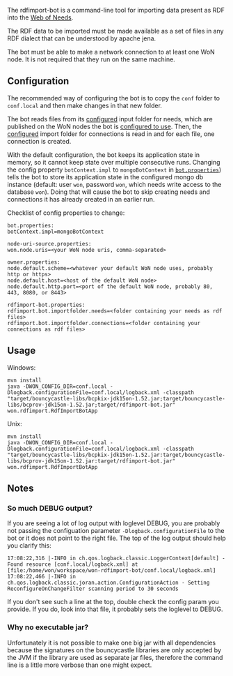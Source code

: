 The rdfimport-bot is a command-line tool for importing data present as RDF into the [Web of Needs](https://github.com/researchstudio-sat/webofneeds/).

The RDF data to be imported must be made available as a set of files in any RDF dialect that can be understood by apache jena.

The bot must be able to make a network connection to at least one WoN node. It is not required that they run on the same machine.

## Configuration
The recommended way of configuring the bot is to copy the `conf` folder to `conf.local` and then make changes in that new folder.

The bot reads files from its [configured](conf/rdfimport-bot.properties) input folder for needs, which are published on the WoN nodes the bot is [configured to use](conf/node-uri-source.properties). Then, the [configured](conf/rdfimport-bot.properties) import folder for connections is read in and for each file, one connection is created. 

With the default configuration, the bot keeps its application state in memory, so it cannot keep state over multiple consecutive runs. Changing the config property `botContext.impl` to `mongoBotContext` in [`bot.properties`](conf/bot.properties)) tells the bot to store its application state in the configured mongo db instance (default: user `won`, password `won`, which needs write access to the database `won`). Doing that will cause the bot to skip creating needs and connections it has already created in an earlier run. 



Checklist of config properties to change:
``` 
bot.properties: 
botContext.impl=mongoBotContext

node-uri-source.properties:
won.node.uris=<your WoN node uris, comma-separated>

owner.properties:
node.default.scheme=<whatever your default WoN node uses, probably http or https>
node.default.host=<host of the default WoN node>
node.default.http.port=<port of the default WoN node, probably 80, 443, 8080, or 8443>

rdfimport-bot.properties:
rdfimport.bot.importfolder.needs=<folder containing your needs as rdf files>
rdfimport.bot.importfolder.connections=<folder containing your connections as rdf files>

```



## Usage

Windows:
```
mvn install 
java -DWON_CONFIG_DIR=conf.local -Dlogback.configurationFile=conf.local/logback.xml -classpath "target/bouncycastle-libs/bcpkix-jdk15on-1.52.jar;target/bouncycastle-libs/bcprov-jdk15on-1.52.jar;target/rdfimport-bot.jar" won.rdfimport.RdfImportBotApp 
```

Unix:
```
mvn install 
java -DWON_CONFIG_DIR=conf.local -Dlogback.configurationFile=conf.local/logback.xml -classpath "target/bouncycastle-libs/bcpkix-jdk15on-1.52.jar:target/bouncycastle-libs/bcprov-jdk15on-1.52.jar:target/rdfimport-bot.jar" won.rdfimport.RdfImportBotApp 
```



## Notes
### So much DEBUG output?
If you are seeing a lot of log output with loglevel DEBUG, you are probably not passing the configuation parameter `-Dlogback.configurationFile` to the bot or it does not point to the right file. 
The top of the log output should help you clarify this:
```
17:08:22,316 |-INFO in ch.qos.logback.classic.LoggerContext[default] - Found resource [conf.local/logback.xml] at [file:/home/won/workspace/won-rdfimport-bot/conf.local/logback.xml]
17:08:22,466 |-INFO in ch.qos.logback.classic.joran.action.ConfigurationAction - Setting ReconfigureOnChangeFilter scanning period to 30 seconds
```
If you don't see such a line at the top, double check the config param you provide. If you do, look into that file, it probably sets the loglevel to DEBUG.


### Why no executable jar?
Unfortunately it is not possible to make one big jar with all dependencies because the signatures on the bouncycastle libraries are only accepted by the JVM if the library are used as separate jar files, therefore the command line is a little more verbose than one might expect. 


